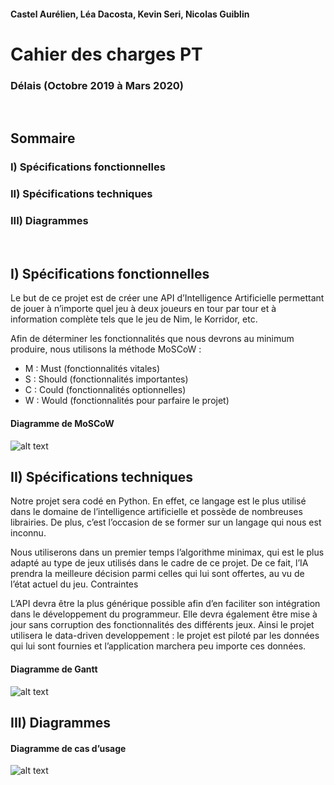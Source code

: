 #### Castel Aurélien, Léa Dacosta, Kevin Seri, Nicolas Guiblin

# Cahier des charges PT
### Délais (Octobre 2019 à Mars 2020)

<br>

## Sommaire

### I) Spécifications fonctionnelles
### 
### II) Spécifications techniques
### 
### III) Diagrammes

<br>

## I) Spécifications fonctionnelles

Le but de ce projet est de créer une API d’Intelligence Artificielle permettant
de jouer à n’importe quel jeu à deux joueurs en tour par tour et à information
complète tels que le jeu de Nim, le Korridor, etc.

Afin de déterminer les fonctionnalités que nous devrons au minimum
produire, nous utilisons la méthode MoSCoW :

* M : Must (fonctionnalités vitales)
* S : Should (fonctionnalités importantes)
* C : Could (fonctionnalités optionnelles)
* W : Would (fonctionnalités pour parfaire le projet)

#### Diagramme de MoSCoW
![alt text](https://dwarves.iut-fbleau.fr/git/castel/PT-API-IA-python/raw/master/images/MoSCoW.png)


## II) Spécifications techniques

Notre projet sera codé en Python. En effet, ce langage est le plus utilisé
dans le domaine de l’intelligence artificielle et possède de nombreuses
librairies. De plus, c’est l’occasion de se former sur un langage qui nous est
inconnu.

Nous utiliserons dans un premier temps l’algorithme minimax, qui est
le plus adapté au type de jeux utilisés dans le cadre de ce projet. De ce fait,
l’IA prendra la meilleure décision parmi celles qui lui sont offertes, au vu de
l’état actuel du jeu.
Contraintes

L’API devra être la plus générique possible afin d’en faciliter son
intégration dans le développement du programmeur. Elle devra également
être mise à jour sans corruption des fonctionnalités des différents jeux.
Ainsi le projet utilisera le data-driven developpement : le projet est
piloté par les données qui lui sont fournies et l’application marchera peu
importe ces données.

#### Diagramme de Gantt
![alt text](https://dwarves.iut-fbleau.fr/git/castel/PT-API-IA-python/raw/master/images/Gantt.png)

## III) Diagrammes

#### Diagramme de cas d’usage
![alt text](https://dwarves.iut-fbleau.fr/git/castel/PT-API-IA-python/raw/master/images/Cas%20d%27usage.png)


